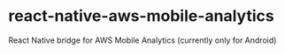 # react-native-aws-mobile-analytics
React Native bridge for AWS Mobile Analytics (currently only for Android)

